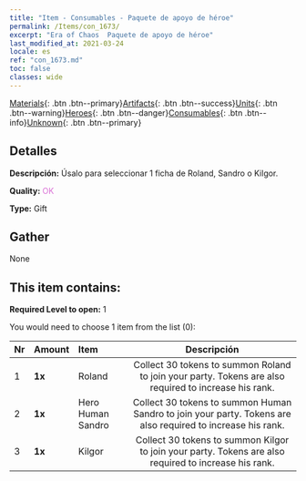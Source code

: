 ```yaml
---
title: "Item - Consumables - Paquete de apoyo de héroe"
permalink: /Items/con_1673/
excerpt: "Era of Chaos  Paquete de apoyo de héroe"
last_modified_at: 2021-03-24
locale: es
ref: "con_1673.md"
toc: false
classes: wide
---
```

 [Materials](/es/Items/){: .btn .btn--primary}[Artifacts](/es/Items/Artifacts/){: .btn .btn--success}[Units](/es/Items/Units/){: .btn .btn--warning}[Heroes](/es/Items/Heroes/){: .btn .btn--danger}[Consumables](/es/Items/Consumables/){: .btn .btn--info}[Unknown](/es/Items/Unknown/){: .btn .btn--primary}

## Detalles
 **Descripción:** Úsalo para seleccionar 1 ficha de Roland, Sandro o Kilgor.

 **Quality:** <span style="color: #DA70D6">OK</span>

 **Type:** Gift

## Gather

  None

## This item contains:

 **Required Level to open:** 1

 You would need to choose 1 item from the list (0):

  | Nr | Amount |     Item    | Descripción |
  |:---|:-------|:------------|:-----------:|
  | 1 |  **1x** | Roland | Collect 30 tokens to summon Roland to join your party. Tokens are also required to increase his rank.  | 
  | 2 |  **1x** | Hero Human Sandro | Collect 30 tokens to summon Human Sandro to join your party. Tokens are also required to increase his rank.  | 
  | 3 |  **1x** | Kilgor | Collect 30 tokens to summon Kilgor to join your party. Tokens are also required to increase his rank.  | 
